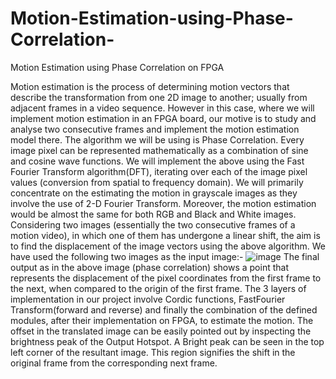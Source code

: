 # Motion-Estimation-using-Phase-Correlation-
Motion Estimation using Phase Correlation on FPGA

Motion estimation is the process of determining motion vectors that describe the transformation from one 2D image to another; usually from adjacent frames in a video sequence. However in this case, where we will implement motion estimation in an FPGA board, our motive is to study and analyse two consecutive frames and implement the motion estimation model there.
The algorithm we will be using is Phase Correlation. Every image pixel can be represented mathematically as a combination of sine and cosine wave functions. We will implement the above using the Fast Fourier Transform algorithm(DFT), iterating over each of the image pixel values (conversion from spatial to frequency domain).
We will primarily concentrate on the estimating the motion in grayscale images as they involve the use of 2-D Fourier Transform. Moreover, the motion estimation would be almost the same for both RGB and Black and White images.
Considering two images (essentially the two consecutive frames of a motion video), in which one of them has undergone a linear shift, the aim is to find the displacement of the image vectors using the above algorithm.
We have used the following two images as the input image:-
![image](https://user-images.githubusercontent.com/59308544/124840669-21889b80-dfa9-11eb-97dd-8c82e8de14cc.png)
The final output as in the above image (phase correlation) shows a point that represents the displacement of the pixel coordinates from the first frame to the next, when compared to the origin of the first frame.
The 3 layers of implementation in our project involve Cordic functions, FastFourier Transform(forward and reverse) and finally the combination of the defined modules, after their implementation on FPGA, to estimate the motion.
The offset in the translated image can be easily pointed out by inspecting the brightness peak of the Output Hotspot.
A Bright peak can be seen in the top left corner of the resultant image. This region signifies the shift in the original frame from the corresponding next frame.
